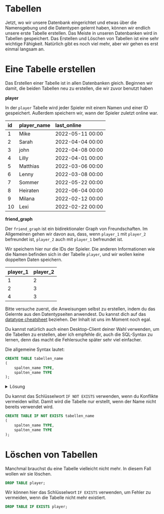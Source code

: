 # Tabellen

Jetzt, wo wir unsere Datenbank eingerichtet und etwas über die Namensgebung und die Datentypen gelernt haben, können wir endlich unsere erste Tabelle erstellen.
Das Meiste in unseren Datenbanken wird in Tabellen gespeichert.
Das Erstellen und Löschen von Tabellen ist eine sehr wichtige Fähigkeit. Natürlich gibt es noch viel mehr, aber wir gehen es erst einmal langsam an.

# Eine Tabelle erstellen

Das Erstellen einer Tabelle ist in allen Datenbanken gleich.
Beginnen wir damit, die beiden Tabellen neu zu erstellen, die wir zuvor benutzt haben

**player**

In der `player` Tabelle wird jeder Spieler mit einem Namen und einer ID gespeichert.
Außerdem speichern wir, wann der Spieler zuletzt online war.

| id  | player\_name | last\_online     |
|:----|:-------------|:-----------------|
| 1   | Mike         | 2022-05-11 00:00 |
| 2   | Sarah        | 2022-04-04 00:00 |
| 3   | john         | 2022-04-08 00:00 |
| 4   | Lilly        | 2022-04-01 00:00 |
| 5   | Matthias     | 2022-03-06 00:00 |
| 6   | Lenny        | 2022-03-08 00:00 |
| 7   | Sommer       | 2022-05-22 00:00 |
| 8   | Heiraten     | 2022-06-04 00:00 |
| 9   | Milana       | 2022-02-12 00:00 |
| 10  | Lexi         | 2022-02-22 00:00 |

**friend_graph**

Der `friend_graph` ist ein bidirektionaler Graph von Freundschaften.
Im Allgemeinen gehen wir davon aus, dass, wenn `player_1` mit `player_2` befreundet ist, `player_2` auch mit `player_1` befreundet ist.

Wir speichern hier nur die IDs der Spieler.
Die anderen Informationen wie die Namen befinden sich in der Tabelle `player`, und wir wollen keine doppelten Daten speichern.

| player_1 | player_2 |
|----------|----------|
| 1        | 2        |
| 2        | 3        |
| 4        | 3        |

Bitte versuche zuerst, die Anweisungen selbst zu erstellen, indem du das Gelernte aus den Datentypseiten anwendest.
Du kannst dich auf das [datatype cheatsheet](sql_datatypes.md) beziehen.
Der Inhalt ist uns im Moment noch egal.

Du kannst natürlich auch einen Desktop-Client deiner Wahl verwenden, um die Tabellen zu erstellen, aber ich empfehle dir, auch die SQL-Syntax zu lernen, denn das macht die Fehlersuche später sehr viel einfacher.

Die allgemeine Syntax lautet:

<!-- @formatter:off -->
```sql
CREATE TABLE tabellen_name
(
    spalten_name TYPE,
    spalten_name TYPE
);
```
<!-- @formatter:on --> 

<Details>
<summary>Lösung</summary>

Um diese Tabellen zu erstellen, verwende diese Anweisungen:

```sql
CREATE TABLE player
(
    id INTEGER,
    player_name TEXT,
    last_online TIMESTAMP
);

CREATE TABLE friend_graph
(
    spieler_1 INTEGER,
    spieler_2 INTEGER
);
```

</details>

Du kannst das Schlüsselwort `IF NOT EXISTS` verwenden, wenn du Konflikte vermeiden willst.
Damit wird die Tabelle nur erstellt, wenn der Name nicht bereits verwendet wird.

<!-- @formatter:off -->

```sql
CREATE TABLE IF NOT EXISTS tabellen_name
(
    spalten_name TYPE,
    spalten_name TYPE
);
```
<!-- @formatter:on --> 

# Löschen von Tabellen

Manchmal brauchst du eine Tabelle vielleicht nicht mehr.
In diesem Fall wollen wir sie löschen.

```sql
DROP TABLE player;
```

Wir können hier das Schlüsselwort `IF EXISTS` verwenden, um Fehler zu vermeiden, wenn die Tabelle nicht mehr existiert.

```sql
DROP TABLE IF EXISTS player;
```
